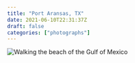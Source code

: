 ```yaml
---
title: "Port Aransas, TX"
date: 2021-06-10T22:31:37Z
draft: false
categories: ["photographs"]
---
```


![Walking the beach of the Gulf of Mexico](/img/photo/port_aransas_2021.jpg)
